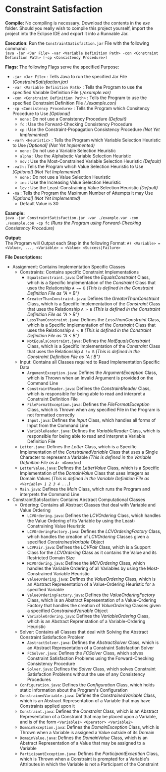 Constraint Satisfaction
=========================

**Compile:**
No compiling is necessary. Download the contents in the *exe* folder. Should you really wish to compile this project yourself, import the project into the Eclipse IDE and export it into a Runnable Jar.

**Execution:**
Run the `ConstraintSatisfaction.jar` File with the following command:<br>
`java -jar <Jar File> -var <Variable Definition Path> -con <Constraint Definition Path> [-cp <Consistency Procedure>]`

**Flags:**
The following Flags serve the specified Purpose:
 - `-jar <Jar File>` : Tells Java to run the specified Jar File *(ConstraintSatisfaction.jar)*
 - `-var <Variable Definition Path>` : Tells the Program to use the specified Variable Definition File *(./example.var)*
 - `-con <Constraint Definition Path>` : Tells the Program to use the specified Constraint Definition File *(./example.con)*
 - `-cp <Consistency Procedure>` : Tells the Program which Consitency Procedure to Use *[Optional]*
    - `none` : Do not use a Consistency Procedure *(Default)*
    - `fc` : Use the Forward-Checking Consistency Procedure
    - `cp` : Use the Constraint-Propagation Consistency Procedure *(Not Yet Implemented)*
 - `-varh <Heuristic>` : Tells the Program which Variable Selection Heuristic to Use *[Optional]* *(Not Yet Implemented)*
    - `none` : Do not use a Variable Selection Heuristic
    - `alpha` : Use the Alphabetic Variable Selection Heuristic
    - `mcv` : Use the Most-Constrained Variable Selection Heuristic *(Default)*
 - `-valh` : Tells the Program which Value Selection Heuristic to Use *[Optional]* *(Not Yet Implemented)*
    - `none` : Do not use a Value Selection Heuristic
    - `inc` : Use the Increasing Value Selection Heuristic
    - `lcv` : Use the Least-Constraining Value Selection Heuristic *(Default)*
 - `-ma` : Tells the Program the Maximum Number of Attempts it may Use *[Optional]* *(Not Yet Implemented)*
    - Default Value is 30

**Example:**<br>
`java -jar ConstraintSatisfaction.jar -var ./example.var -con ./example.con -cp fc` *(Runs the Program using Forward-Checking Consistency Procedure)*

**Output:**<br>
The Program will Output each Step in the following Format: `#) <Variable> = <Value>, ..., <Variable> = <Value> <Success|Failure>` 

**File Descriptions:**
 - Assignment: Contains Implementation Specific Classes
    - Constraints: Contains specific Constraint Implementations
       - `EqualsConstraint.java`: Defines the *EqualsConstraint* Class, which is a Specific Implementation of the *Constraint* Class that uses the Relationship `A == B` *(This is defined in the Constraint Definition File as "A = B")*
       - `GreaterThanConstraint.java`: Defines the *GreaterThanConstraint* Class, which is a Specific Implementation of the *Constraint* Class that uses the Relationship `A > B` *(This is defined in the Constraint Definition File as "A > B")*
       - `LessThanConstraint.java`: Defines the *LessThanConstraint* Class, which is a Specific Implementation of the *Constraint* Class that uses the Relationship `A < B` *(This is defined in the Constraint Definition File as "A < B")*
       - `NotEqualsConstraint.java`: Defines the *NotEqualsConstraint* Class, which is a Specific Implementation of the *Constraint* Class that uses the Relationship `A != B` *(This is defined in the Constraint Definition File as "A ! B")*
    - Input: Contains all Classes required to Read Implementation Specific Data
       - `ArgumentException.java`: Defines the *ArgumentException* Class, which is Thrown when an Invalid Argument is provided on the Command Line
       - `ConstraintReader.java`: Defines the *ConstraintReader* Class, which is responsible for being able to read and interpret a Constraint Definition File
       - `FileFormatException.java`: Defines the *FileFormatException* Class, which is Thrown when any specified File in the Program is not formatted correctly
       - `Input.java`: Defines the *Input* Class, which handles all forms of Input from the Command Line
       - `VariableReader.java`: Defines the *VariableReader* Class, which is responsible for being able to read and interpret a Variable Definition File
    - `Letter.java`: Defines the *Letter* Class, which is a Specific Implementation of the *ConstrainedVariable* Class that uses a Single Character to represent a Variable *(This is defined in the Variable Definition File as `A: <Domain>`)*
    - `LetterValue.java`: Defines the *LetterValue* Class, which is a Specific Implementation of the *DomainValue* Class that uses Integers as Domain Values *(This is defined in the Variable Definition File as `<Variable> 1 2 3 4 ...`)*
    - `Main.java`: Defines the *Main* Class, which runs the Program and interprets the Command Line
 - ConstraintSatisfaction: Contains Abstract Computational Classes
    - Ordering: Contains all Abstract Classes that deal with Variable and Value Ordering
       - `LCVOrdering.java`: Defines the *LCVOrdering* Class, which handles the Value Ordering of its Variable by using the Least-Constraining Value Heuristic
       - `LCVOrderingFactory.java`: Defines the *LCVOrderingFactory* Class, which handles the creation of *LCVOrdering* Classes given a specified *ConstrainedVariable* Object
       - `LCVPair.java`: Defines the *LCVPair* Class, which is a Support Class for the *LCVOrdering* Class as it contains the Value and its Restricted Domain Size
       - `MCVOrdering.java`: Defines the *MCVOrdering* Class, which handles the Variable Ordering of all Variables by using the Most-Constrained Variable Heuristic
       - `ValueOrdering.java`: Defines the *ValueOrdering* Class, which is an Abstract Representation of a Value-Ordering Heuristic for a specified Variable
       - `ValueOrderingFactory.java`: Defines the *ValueOrderingFactory* Class, which is an Abstract Representation of a Value-Ordering Factory that handles the creation of *ValueOrdering* Classes given a specified *ConstrainedVariable* Object
       - `VariableOrdering.java`: Defines the *VariableOrdering* Class, which is an Abstract Reprenstation of a Variable-Ordering Heuristic
    - Solver: Contains all Classes that deal with Solving the Abstract Constraint Satisfaction Problem
       - `AbstractSolver.java`: Defines the *AbstractSolver* Class, which is an Abstract Representation of a Constraint Satisfaction Solver
       - `FCSolver.java`: Defines the *FCSolver* Class, which solves Constraint Satisfaction Problems using the Forward-Checking Consistency Procedure
       - `Solver.java`: Defines the *Solver* Class, which solves Constraint Satisfaction Problems without the use of any Consistency Procedures
    - `Configuration.java`: Defines the *Configuration* Class, which holds static Information about the Program's Configuration
    - `ConstrainedVariable.java`: Defines the *ConstrainedVariable* Class, which is an Abstract Representation of a Variable that may have Constraints applied upon it
    - `Constraint.java`: Defines the *Constraint* Class, which is an Abstract Representation of a Constraint that may be placed upon a Variable, and is of the form `<Variable1> <Operator> <Variable2>`
    - `DomainException.java`: Defines the *DomainException* Class, which is Thrown when a Variable is assigned a Value outside of its Domain
    - `DomainValue.java`: Defines the *DomainValue* Class, which is an Abstract Representation of a Value that may be assigned to a Variable
    - `ParticipantException.java`: Defines the *ParticipantException* Class, which is Thrown when a Constraint is prompted for a Variable's Attributes in which the Variable is not a Participant of the Constraint
